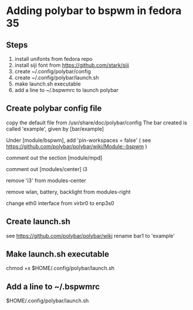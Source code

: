 # Adding polybar to bspwm in fedora 35

## Steps

1. install unifonts from fedora repo
1. install siji font from https://github.com/stark/siji
1. create ~/.config/polybar/config
1. create ~/.config/polybar/launch.sh
1. make launch.sh executable
1. add a line to ~/.bspwmrc to launch polybar

## Create polybar config file

copy the default file from /usr/share/doc/polybar/config
The bar created is called 'example', given by [bar/example]

Under [module/bspwm], add 'pin-workspaces = false'
( see https://github.com/polybar/polybar/wiki/Module:-bspwm )

comment out the section [module/mpd]

comment out [modules/center] i3

remove 'i3' from modules-center

remove wlan, battery, backlight from modules-right

change eth0 interface from virbr0 to enp3s0

## Create launch.sh

see https://github.com/polybar/polybar/wiki
rename bar1 to 'example'

## Make launch.sh executable

chmod +x $HOME/.config/polybar/launch.sh

## Add a line to ~/.bspwmrc

$HOME/.config/polybar/launch.sh

